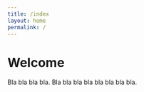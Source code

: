```yaml
---
title: /index
layout: home
permalink: /
---
```


# Welcome

Bla bla bla bla. Bla bla bla bla bla bla bla bla.